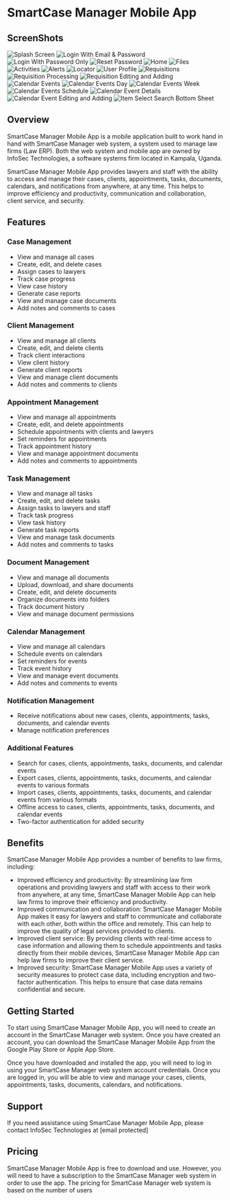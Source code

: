 # **SmartCase Manager Mobile App**
## **ScreenShots**
![Splash Screen](images/splash_screen.png)
![Login With Email & Password](images/login_one.png)
![Login With Password Only](images/login_two.png)
![Reset Password](images/reset_password.png)
![Home](images/home.png)
![Files](images/files.png)
![Activities](images/activities.png)
![Alerts](images/alerts.png)
![Locator](images/locator.png)
![User Profile](images/profile.png)
![Requisitions](images/requisitions.png)
![Requisition Processing](images/requisition_process.png)
![Requisition Editing and Adding](images/requisition_form.png)
![Calendar Events](images/events.png)
![Calendar Events Day](images/event_day_view.png)
![Calendar Events Week](images/event_week_view.png)
![Calendar Events Schedule](images/event_schedule_view.png)
![Calendar Event Details](images/event_detail_view.png)
![Calendar Event Editing and Adding](images/event_form.png)
![Item Select Search Bottom Sheet](images/item_search_sheet.png)

## **Overview**

SmartCase Manager Mobile App is a mobile application built to work hand in hand with SmartCase Manager web system, a system used to manage law firms (Law ERP). Both the web system and mobile app are owned by InfoSec Technologies, a software systems firm located in Kampala, Uganda.

SmartCase Manager Mobile App provides lawyers and staff with the ability to access and manage their cases, clients, appointments, tasks, documents, calendars, and notifications from anywhere, at any time. This helps to improve efficiency and productivity, communication and collaboration, client service, and security.

## **Features**

### **Case Management**

-   View and manage all cases
-   Create, edit, and delete cases
-   Assign cases to lawyers
-   Track case progress
-   View case history
-   Generate case reports
-   View and manage case documents
-   Add notes and comments to cases

### **Client Management**

-   View and manage all clients
-   Create, edit, and delete clients
-   Track client interactions
-   View client history
-   Generate client reports
-   View and manage client documents
-   Add notes and comments to clients

### **Appointment Management**

-   View and manage all appointments
-   Create, edit, and delete appointments
-   Schedule appointments with clients and lawyers
-   Set reminders for appointments
-   Track appointment history
-   View and manage appointment documents
-   Add notes and comments to appointments

### **Task Management**

-   View and manage all tasks
-   Create, edit, and delete tasks
-   Assign tasks to lawyers and staff
-   Track task progress
-   View task history
-   Generate task reports
-   View and manage task documents
-   Add notes and comments to tasks

### **Document Management**

-   View and manage all documents
-   Upload, download, and share documents
-   Create, edit, and delete documents
-   Organize documents into folders
-   Track document history
-   View and manage document permissions

### **Calendar Management**

-   View and manage all calendars
-   Schedule events on calendars
-   Set reminders for events
-   Track event history
-   View and manage event documents
-   Add notes and comments to events

### **Notification Management**

-   Receive notifications about new cases, clients, appointments, tasks, documents, and calendar events
-   Manage notification preferences

### **Additional Features**

-   Search for cases, clients, appointments, tasks, documents, and calendar events
-   Export cases, clients, appointments, tasks, documents, and calendar events to various formats
-   Import cases, clients, appointments, tasks, documents, and calendar events from various formats
-   Offline access to cases, clients, appointments, tasks, documents, and calendar events
-   Two-factor authentication for added security

## **Benefits**

SmartCase Manager Mobile App provides a number of benefits to law firms, including:

-   Improved efficiency and productivity: By streamlining law firm operations and providing lawyers and staff with access to their work from anywhere, at any time, SmartCase Manager Mobile App can help law firms to improve their efficiency and productivity.
-   Improved communication and collaboration: SmartCase Manager Mobile App makes it easy for lawyers and staff to communicate and collaborate with each other, both within the office and remotely. This can help to improve the quality of legal services provided to clients.
-   Improved client service: By providing clients with real-time access to case information and allowing them to schedule appointments and tasks directly from their mobile devices, SmartCase Manager Mobile App can help law firms to improve their client service.
-   Improved security: SmartCase Manager Mobile App uses a variety of security measures to protect case data, including encryption and two-factor authentication. This helps to ensure that case data remains confidential and secure.

## **Getting Started**

To start using SmartCase Manager Mobile App, you will need to create an account in the SmartCase Manager web system. Once you have created an account, you can download the SmartCase Manager Mobile App from the Google Play Store or Apple App Store.

Once you have downloaded and installed the app, you will need to log in using your SmartCase Manager web system account credentials. Once you are logged in, you will be able to view and manage your cases, clients, appointments, tasks, documents, calendars, and notifications.

## **Support**

If you need assistance using SmartCase Manager Mobile App, please contact InfoSec Technologies at [email protected]

## **Pricing**

SmartCase Manager Mobile App is free to download and use. However, you will need to have a subscription to the SmartCase Manager web system in order to use the app. The pricing for SmartCase Manager web system is based on the number of users
